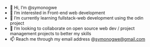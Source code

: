 - 👋 Hi, I’m @symonogwe
- 👀 I’m interested in Front-end web development
- 🌱 I’m currently learning fullstack-web development using the odin project
- 💞️ I’m looking to collaborate on open source web dev / project management projects to better my skills
- 📫 Reach me through my email address @symonogwe@gmail.com

<!---
symonogwe/symonogwe is a ✨ special ✨ repository because its `README.md` (this file) appears on your GitHub profile.
You can click the Preview link to take a look at your changes.
--->
